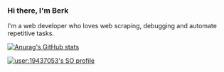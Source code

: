### Hi there, I'm Berk

I'm a web developer who loves web scraping, debugging and automate repetitive tasks. 

[![Anurag's GitHub stats](https://github-readme-stats.vercel.app/api?username=Truirer)](https://github.com/anuraghazra/github-readme-stats)


<a href="https://stackoverflow.com/users/19437053/cacci">
  <img src="https://stackoverflow-readme-profile.johannchopin.fr/profile/19437053?theme=dark&website=true&location=true" alt="user:19437053's SO profile">
</a>
<!--
**Truirer/Truirer** is a ✨ _special_ ✨ repository because its `README.md` (this file) appears on your GitHub profile.

Here are some ideas to get you started:

- 🔭 I’m currently working on ...
- 🌱 I’m currently learning ...
- 👯 I’m looking to collaborate on ...
- 🤔 I’m looking for help with ...
- 💬 Ask me about ...
- 📫 How to reach me: ...
- 😄 Pronouns: ...
- ⚡ Fun fact: ...
-->
